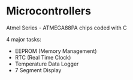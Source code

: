 # Microcontrollers
Atmel Series - ATMEGA88PA chips coded with C

4 major tasks:

* EEPROM (Memory Management)
* RTC (Real Time Clock)
* Temperature Data Logger
* 7 Segment Display
